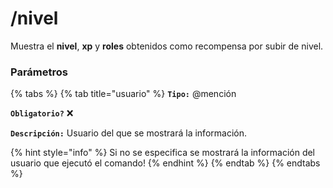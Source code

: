 # /nivel

Muestra el **nivel**, **xp** y **roles** obtenidos como recompensa por subir de nivel.

### Parámetros

{% tabs %}
{% tab title="usuario" %}
**`Tipo:`** @mención

**`Obligatorio?`** :x:

**`Descripción:`** Usuario del que se mostrará la información.

{% hint style="info" %}
Si no se especifica se mostrará la información del usuario que ejecutó el comando!
{% endhint %}
{% endtab %}
{% endtabs %}
